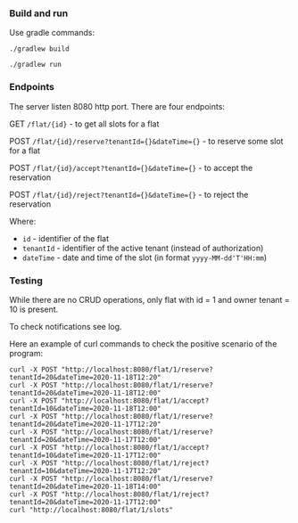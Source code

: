 ### Build and run

Use gradle commands:

```./gradlew build```

```./gradlew run```

### Endpoints

The server listen 8080 http port. There are four endpoints:

GET ```/flat/{id}``` - to get all slots for a flat

POST ```/flat/{id}/reserve?tenantId={}&dateTime={}``` - to reserve some slot for a flat

POST ```/flat/{id}/accept?tenantId={}&dateTime={}``` - to accept the reservation

POST ```/flat/{id}/reject?tenantId={}&dateTime={}``` - to reject the reservation

Where:
* ```id``` - identifier of the flat
* ```tenantId``` - identifier of the active tenant (instead of authorization)
* ```dateTime``` - date and time of the slot (in format ```yyyy-MM-dd'T'HH:mm```)

### Testing

While there are no CRUD operations, only flat with id = 1 and owner tenant = 10 is present.

To check notifications see log.

Here an example of curl commands to check the positive scenario of the program:
```
curl -X POST "http://localhost:8080/flat/1/reserve?tenantId=20&dateTime=2020-11-18T12:20"
curl -X POST "http://localhost:8080/flat/1/reserve?tenantId=20&dateTime=2020-11-18T12:00"
curl -X POST "http://localhost:8080/flat/1/accept?tenantId=10&dateTime=2020-11-18T12:00"
curl -X POST "http://localhost:8080/flat/1/reserve?tenantId=20&dateTime=2020-11-17T12:20"
curl -X POST "http://localhost:8080/flat/1/reserve?tenantId=20&dateTime=2020-11-17T12:00"
curl -X POST "http://localhost:8080/flat/1/accept?tenantId=10&dateTime=2020-11-17T12:00"
curl -X POST "http://localhost:8080/flat/1/reject?tenantId=10&dateTime=2020-11-17T12:20"
curl -X POST "http://localhost:8080/flat/1/reserve?tenantId=20&dateTime=2020-11-18T14:00"
curl -X POST "http://localhost:8080/flat/1/reject?tenantId=20&dateTime=2020-11-17T12:00"
curl "http://localhost:8080/flat/1/slots"
```